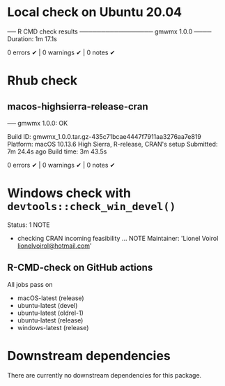 # Local check on Ubuntu 20.04

── R CMD check results ───────────────── gmwmx 1.0.0 ────
Duration: 1m 17.1s

0 errors ✔ | 0 warnings ✔ | 0 notes ✔


# Rhub check

## macos-highsierra-release-cran

── gmwmx 1.0.0: OK

  Build ID:   gmwmx_1.0.0.tar.gz-435c71bcae4447f7911aa3276aa7e819
  Platform:   macOS 10.13.6 High Sierra, R-release, CRAN's setup
  Submitted:  7m 24.4s ago
  Build time: 3m 43.5s

0 errors ✔ | 0 warnings ✔ | 0 notes ✔

# Windows check with `devtools::check_win_devel()`

Status: 1 NOTE
* checking CRAN incoming feasibility ... NOTE
Maintainer: 'Lionel Voirol <lionelvoirol@hotmail.com>'

## R-CMD-check on GitHub actions 

All jobs pass on 

- macOS-latest (release)
- ubuntu-latest (devel)
- ubuntu-latest (oldrel-1)
- ubuntu-latest (release)
- windows-latest (release)


# Downstream dependencies
There are currently no downstream dependencies for this package.

